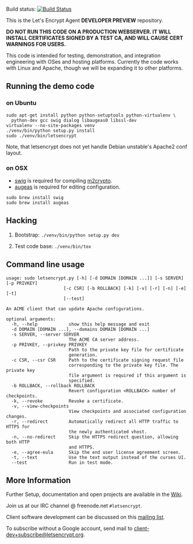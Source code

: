 Build status: [![Build Status](https://travis-ci.org/dnozay/lets-encrypt-preview.svg?branch=dnozay-master)](https://travis-ci.org/dnozay/lets-encrypt-preview)

This is the Let's Encrypt Agent **DEVELOPER PREVIEW** repository.

**DO NOT RUN THIS CODE ON A PRODUCTION WEBSERVER.  IT WILL INSTALL CERTIFICATES
SIGNED BY A TEST CA, AND WILL CAUSE CERT WARNINGS FOR USERS.**

This code is intended for testing, demonstration, and integration engineering
with OSes and hosting platforms.  Currently the code works with Linux and
Apache, though we will be expanding it to other platforms.

## Running the demo code

### on Ubuntu

```
sudo apt-get install python python-setuptools python-virtualenv \
  python-dev gcc swig dialog libaugeas0 libssl-dev
virtualenv --no-site-packages venv
./venv/bin/python setup.py install
sudo ./venv/bin/letsencrypt
```

Note, that letsencrypt does not yet handle Debian unstable's Apache2
conf layout.

### on OSX

* [swig] is required for compiling [m2crypto].
* [augeas] is required for editing configuration.

```
sudo brew install swig
sudo brew install augeas
```

## Hacking

1. Bootstrap: `./venv/bin/python setup.py dev`

2. Test code base: `./venv/bin/tox`

## Command line usage

```
usage: sudo letsencrypt.py [-h] [-d DOMAIN [DOMAIN ...]] [-s SERVER] [-p PRIVKEY]
                      [-c CSR] [-b ROLLBACK] [-k] [-v] [-r] [-n] [-e] [-t]
                      [--test]

An ACME client that can update Apache configurations.

optional arguments:
  -h, --help            show this help message and exit
  -d DOMAIN [DOMAIN ...], --domains DOMAIN [DOMAIN ...]
  -s SERVER, --server SERVER
                        The ACME CA server address.
  -p PRIVKEY, --privkey PRIVKEY
                        Path to the private key file for certificate
                        generation.
  -c CSR, --csr CSR     Path to the certificate signing request file
                        corresponding to the private key file. The private key
                        file argument is required if this argument is
                        specified.
  -b ROLLBACK, --rollback ROLLBACK
                        Revert configuration <ROLLBACK> number of checkpoints.
  -k, --revoke          Revoke a certificate.
  -v, --view-checkpoints
                        View checkpoints and associated configuration changes.
  -r, --redirect        Automatically redirect all HTTP traffic to HTTPS for
                        the newly authenticated vhost.
  -n, --no-redirect     Skip the HTTPS redirect question, allowing both HTTP
                        and HTTPS.
  -e, --agree-eula      Skip the end user license agreement screen.
  -t, --text            Use the text output instead of the curses UI.
  --test                Run in test mode.
```

## More Information

Further Setup, documentation and open projects are available in the [Wiki].

Join us at our IRC channel @ freenode.net `#letsencrypt`.

Client software development can be discussed on this [mailing list].

To subscribe without a Google account, send mail to <client-dev+subscribe@letsencrypt.org>.


<!-- these are links found above -->
[swig]: http://www.swig.org/
[m2crypto]: https://github.com/M2Crypto/M2Crypto
[augeas]: http://augeas.net/
[mailing list]: https://groups.google.com/a/letsencrypt.org/forum/#!forum/client-dev
[wiki]: https://github.com/letsencrypt/lets-encrypt-preview/wiki
